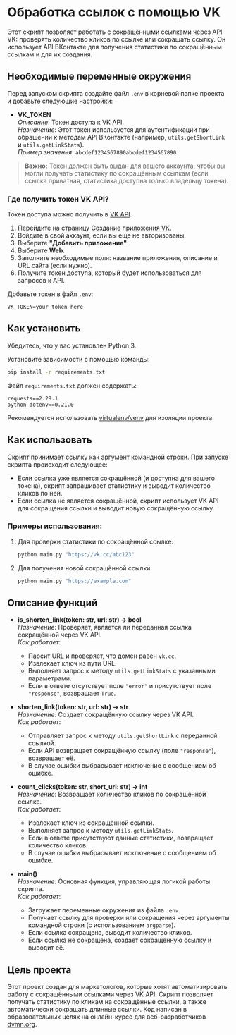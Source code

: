 
# Обработка ссылок с помощью VK

Этот скрипт позволяет работать с сокращёнными ссылками через API VK: проверять количество кликов по ссылке или сокращать ссылку. Он использует API ВКонтакте для получения статистики по сокращённым ссылкам и для их создания.

## Необходимые переменные окружения

Перед запуском скрипта создайте файл `.env` в корневой папке проекта и добавьте следующие настройки:

- **VK_TOKEN**  
  _Описание_: Токен доступа к VK API.  
  _Назначение_: Этот токен используется для аутентификации при обращении к методам API ВКонтакте (например, `utils.getShortLink` и `utils.getLinkStats`).  
  _Пример значения_: `abcdef1234567890abcdef1234567890`

> **Важно:** Токен должен быть выдан для вашего аккаунта, чтобы вы могли получать статистику по сокращённым ссылкам (если ссылка приватная, статистика доступна только владельцу токена).

### Где получить токен VK API?
Токен доступа можно получить в [VK API](https://vk.com/dev/access_token). 
1. Перейдите на страницу [Создание приложения VK](https://id.vk.com/about/business/go/).
2. Войдите в свой аккаунт, если вы еще не авторизованы.
3. Выберите **"Добавить приложение"**.
4. Выберите **Web**.
5. Заполните необходимые поля: название приложения, описание и URL сайта (если нужно).
6. Получите токен доступа, который будет использоваться для запросов к API.

Добавьте токен в файл `.env`:
```
VK_TOKEN=your_token_here
```

## Как установить

Убедитесь, что у вас установлен Python 3.

Установите зависимости с помощью команды:
```bash
pip install -r requirements.txt
```

Файл `requirements.txt` должен содержать:
```
requests==2.28.1
python-dotenv==0.21.0
```

Рекомендуется использовать [virtualenv/venv](https://docs.python.org/3/library/venv.html) для изоляции проекта.

## Как использовать

Скрипт принимает ссылку как аргумент командной строки. При запуске скрипта происходит следующее:
- Если ссылка уже является сокращённой (и доступна для вашего токена), скрипт запрашивает статистику и выводит количество кликов по ней.
- Если ссылка не является сокращённой, скрипт использует VK API для сокращения ссылки и выводит новую сокращённую ссылку.

### Примеры использования:

1. Для проверки статистики по сокращённой ссылке:
    ```bash
    python main.py "https://vk.cc/abc123"
    ```

2. Для получения новой сокращённой ссылки:
    ```bash
    python main.py "https://example.com"
    ```

## Описание функций

- **is_shorten_link(token: str, url: str) -> bool**  
  _Назначение_: Проверяет, является ли переданная ссылка сокращённой через VK API.  
  _Как работает_:  
  - Парсит URL и проверяет, что домен равен `vk.cc`.
  - Извлекает ключ из пути URL.
  - Выполняет запрос к методу `utils.getLinkStats` с указанными параметрами.
  - Если в ответе отсутствует поле `"error"` и присутствует поле `"response"`, возвращает `True`.

- **shorten_link(token: str, url: str) -> str**  
  _Назначение_: Создает сокращённую ссылку через VK API.  
  _Как работает_:  
  - Отправляет запрос к методу `utils.getShortLink` с переданной ссылкой.
  - Если API возвращает сокращённую ссылку (поле `"response"`), возвращает её.
  - В случае ошибки выбрасывает исключение с сообщением об ошибке.

- **count_clicks(token: str, short_url: str) -> int**  
  _Назначение_: Возвращает количество кликов по сокращённой ссылке.  
  _Как работает_:  
  - Извлекает ключ из сокращённой ссылки.
  - Выполняет запрос к методу `utils.getLinkStats`.
  - Если в ответе присутствуют данные статистики, возвращает количество кликов.
  - В случае ошибки выбрасывает исключение с сообщением об ошибке.

- **main()**  
  _Назначение_: Основная функция, управляющая логикой работы скрипта.  
  _Как работает_:  
  - Загружает переменные окружения из файла `.env`.
  - Получает ссылку для проверки или сокращения через аргументы командной строки (с использованием `argparse`).
  - Если ссылка сокращена, выводит количество кликов.
  - Если ссылка не сокращена, создает сокращённую ссылку и выводит её.

## Цель проекта

Этот проект создан для маркетологов, которые хотят автоматизировать работу с сокращёнными ссылками через VK API. Скрипт позволяет получать статистику по кликам на сокращённые ссылки, а также автоматически сокращать длинные ссылки. Код написан в образовательных целях на онлайн-курсе для веб-разработчиков [dvmn.org](https://dvmn.org/).

